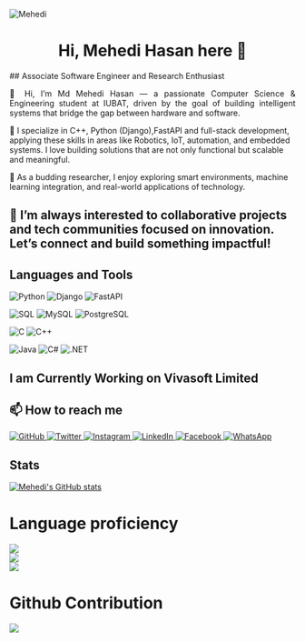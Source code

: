 <p align="left"> <img src="https://komarev.com/ghpvc/?username=Mehedi404&label=Profile%20views&color=0e75b6&style=flat" alt="Mehedi" /> </p>


<h1 align="center">Hi, Mehedi Hasan here 👋</h1>
## Associate Software Engineer and Research Enthusiast

<p align="justify">
👋 Hi, I’m Md Mehedi Hasan — a passionate Computer Science & Engineering student at IUBAT, driven by the goal of building intelligent systems that bridge the gap between hardware and software.

🔧 I specialize in C++, Python (Django),FastAPI and full-stack development, applying these skills in areas like Robotics, IoT, automation, and embedded systems. I love building solutions that are not only functional but scalable and meaningful.

🧠 As a budding researcher, I enjoy exploring smart environments, machine learning integration, and real-world applications of technology.

🚀 I’m always interested to collaborative projects and tech communities focused on innovation. Let’s connect and build something impactful!
---
   
##  Languages and Tools 
![Python](https://img.shields.io/badge/Python-3776AB?style=for-the-badge&logo=python&logoColor=white)
![Django](https://img.shields.io/badge/Django-092E20?style=for-the-badge&logo=django&logoColor=white)
![FastAPI](https://img.shields.io/badge/FastAPI-009688?style=for-the-badge&logo=fastapi&logoColor=white)

![SQL](https://img.shields.io/badge/SQL-4479A1?style=for-the-badge&logo=sqlite&logoColor=white)
![MySQL](https://img.shields.io/badge/MySQL-005C84?style=for-the-badge&logo=mysql&logoColor=white)
![PostgreSQL](https://img.shields.io/badge/PostgreSQL-336791?style=for-the-badge&logo=postgresql&logoColor=white)

![C](https://img.shields.io/badge/C-00599C?style=for-the-badge&logo=c&logoColor=white)
![C++](https://img.shields.io/badge/C++-00599C?style=for-the-badge&logo=c%2B%2B&logoColor=white)

![Java](https://img.shields.io/badge/Java-ED8B00?style=for-the-badge&logo=openjdk&logoColor=white)
![C#](https://img.shields.io/badge/C%23-239120?style=for-the-badge&logo=csharp&logoColor=white)
![.NET](https://img.shields.io/badge/.NET-512BD4?style=for-the-badge&logo=dotnet&logoColor=white)

  
## I am Currently Working on Vivasoft Limited
## 📫 How to reach me

<p align="left">
   <a href="https://github.com/Mehedi404">
      <img alt="GitHub" title="GitHub" src="https://custom-icon-badges.demolab.com/badge/GitHub-%23236ad3?style=for-the-badge&labelColor=1155ba&logo=github&logoColor=white"/>
   </a>
   <a href="https://twitter.com/obaidulsaiki">
      <img alt="Twitter" title="Twitter" src="https://custom-icon-badges.demolab.com/badge/Twitter-%231DA1F2?style=for-the-badge&labelColor=1A91DA&logo=twitter&logoColor=white"/>
   </a>
   <a href="https://www.instagram.com/mehedi.cse74">
      <img alt="Instagram" title="Instagram" src="https://custom-icon-badges.demolab.com/badge/Instagram-%23E1306C?style=for-the-badge&labelColor=C13584&logo=instagram&logoColor=white"/>
   </a>
   <a href="https://www.linkedin.com/in/Mehedi404">
      <img alt="LinkedIn" title="LinkedIn" src="https://custom-icon-badges.demolab.com/badge/LinkedIn-%230A66C2?style=for-the-badge&labelColor=0A66C2&logo=linkedin&logoColor=white"/>
   </a>
   <a href="https://web.facebook.com/mehedi.hasan.856504">
      <img alt="Facebook" title="Facebook" src="https://custom-icon-badges.demolab.com/badge/Facebook-%2340A3E8?style=for-the-badge&labelColor=3b5998&logo=facebook&logoColor=white"/>
   </a>
	<a href="https://wa.me/01580580377">
      <img alt="WhatsApp" title="WhatsApp" src="https://custom-icon-badges.demolab.com/badge/WhatsApp-%2394C25E?style=for-the-badge&labelColor=25D366&logo=whatsapp&logoColor=white"/>
   </a>
</p>

## Stats  
[![Mehedi's GitHub stats](https://github-readme-stats.vercel.app/api?username=Mehedi404)](https://github.com/Mehedi404/github-readme-stats)

# Language proficiency   
![](https://github-readme-stats.vercel.app/api?username=Mehedi404&theme=dark&hide_border=true&include_all_commits=true&count_private=true)<br/>
![](https://streak-stats.demolab.com/?user=Mehedi404&theme=dark&hide_border=true)<br/>
![](https://github-readme-stats.vercel.app/api/top-langs/?username=Mehedi404&theme=dark&hide_border=true&include_all_commits=true&count_private=true&layout=compact)

# Github Contribution
![](https://github-contributor-stats.vercel.app/api?username=Mehedi404&limit=5&theme=dark&combine_all_yearly_contributions=true)
